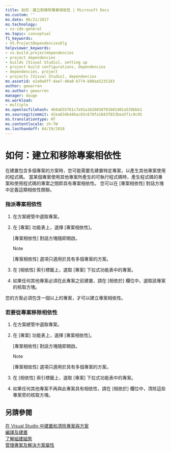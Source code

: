 ```yaml
---
title: 如何：建立和移除專案相依性 | Microsoft Docs
ms.custom: ''
ms.date: 06/21/2017
ms.technology:
- vs-ide-general
ms.topic: conceptual
f1_keywords:
- VS.ProjectDependenciesDlg
helpviewer_keywords:
- vs.build.projectdependencies
- project dependencies
- builds [Visual Studio], setting up
- project build configurations, dependencies
- dependencies, project
- projects [Visual Studio], dependencies
ms.assetid: e2a0a8ff-dae7-40a8-b774-b88aa5235183
author: gewarren
ms.author: gewarren
manager: douge
ms.workload:
- multiple
ms.openlocfilehash: 4b9a655f61c7e91a1626038781601401a539bbb1
ms.sourcegitcommit: 42ea834b446ac65c679fa1043f853bea5f1c9c95
ms.translationtype: HT
ms.contentlocale: zh-TW
ms.lasthandoff: 04/19/2018
---
```

# <a name="how-to-create-and-remove-project-dependencies"></a>如何：建立和移除專案相依性
在建置包含多個專案的方案時，您可能需要先建置特定專案，以產生其他專案使用的程式碼。 當某個專案使用其他專案所產生的可執行程式碼時，產生程式碼的專案和使用程式碼的專案之間即具有專案相依性。 您可以在 [專案相依性] 對話方塊中定義這類相依性關聯。  

### <a name="to-assign-dependencies-to-projects"></a>指派專案相依性  

1.  在方案總管中選取專案。  

2.  在 [專案] 功能表上，選擇 [專案相依性]。  

     [專案相依性] 對話方塊隨即開啟。  

    > [!NOTE]
    >  [專案相依性] 選項只適用於具有多個專案的方案。  

3.  在 [相依性] 索引標籤上，選取 [專案] 下拉式功能表中的專案。  

4.  如果任何其他專案必須在此專案之前建置，請在 [相依於] 欄位中，選取該專案的核取方塊。  

 您的方案必須包含一個以上的專案，才可以建立專案相依性。  

### <a name="to-remove-dependencies-from-projects"></a>若要從專案移除相依性  

1.  在方案總管中選取專案。  

2.  在 [專案] 功能表上，選擇 [專案相依性]。  

     [專案相依性] 對話方塊隨即開啟。  

    > [!NOTE]
    >  [專案相依性] 選項只適用於具有多個專案的方案。  

3.  在 [相依性] 索引標籤上，選取 [專案] 下拉式功能表中的專案。  

4.  如果任何其他專案不再與此專案具有相依性，請在 [相依於] 欄位中，清除這些專案旁的核取方塊。  

## <a name="see-also"></a>另請參閱  
 [在 Visual Studio 中建置和清除專案與方案](../ide/building-and-cleaning-projects-and-solutions-in-visual-studio.md)   
 [編譯及建置](../ide/compiling-and-building-in-visual-studio.md)   
 [了解組建組態](../ide/understanding-build-configurations.md)   
 [管理專案及解決方案屬性](managing-project-and-solution-properties.md)

